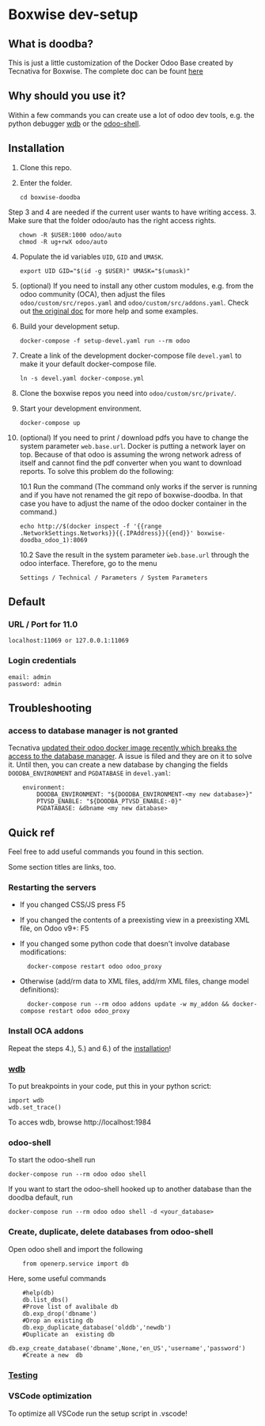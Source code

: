 # Boxwise dev-setup

## What is doodba?

This is just a little customization of the Docker Odoo Base created by Tecnativa for Boxwise. The complete doc can be fount [here](https://github.com/Tecnativa/doodba#doodba)

## Why should you use it?

Within a few commands you can create use a lot of odoo dev tools, e.g. the python debugger [wdb](https://github.com/Kozea/wdb/#wdb---web-debugger) or the [odoo-shell](https://www.odoo.com/documentation/user/11.0/odoo_sh/advanced/containers.html#run-an-odoo-server).

## Installation

1. Clone this repo.
2. Enter the folder.

       cd boxwise-doodba

Step 3 and 4 are needed if the current user wants to have writing access.
3. Make sure that the folder odoo/auto has the right access rights.

       chown -R $USER:1000 odoo/auto
       chmod -R ug+rwX odoo/auto

4. Populate the id variables `UID`, `GID` and `UMASK`.

       export UID GID="$(id -g $USER)" UMASK="$(umask)"

5. (optional) If you need to install any other custom modules, e.g. from the odoo community (OCA), then adjust the files `odoo/custom/src/repos.yaml` and `odoo/custom/src/addons.yaml`. Check out [the original doc](https://github.com/Tecnativa/doodba#optodoocustomsrcreposyaml) for more help and some examples.

6. Build your development setup.

       docker-compose -f setup-devel.yaml run --rm odoo

7. Create a link of the development docker-compose file `devel.yaml` to make it your default docker-compose file.

       ln -s devel.yaml docker-compose.yml

8. Clone the boxwise repos you need into `odoo/custom/src/private/`.

9. Start your development environment.

       docker-compose up
       
10. (optional) If you need to print / download pdfs you have to change the system parameter `web.base.url`. Docker is putting a network layer on top. Because of that odoo is assuming the wrong network adress of itself and cannot find the pdf converter when you want to download reports. To solve this problem do the following:

    10.1 Run the command (The command only works if the server is running and if you have not renamed the git repo of boxwise-doodba. In that case you have to adjust the name of the odoo docker container in the command.)

        echo http://$(docker inspect -f '{{range .NetworkSettings.Networks}}{{.IPAddress}}{{end}}' boxwise-doodba_odoo_1):8069

    10.2 Save the result in the system parameter `ẁeb.base.url` through the odoo interface. Therefore, go to the menu
    
        Settings / Technical / Parameters / System Parameters

## Default

### URL / Port for 11.0

    localhost:11069 or 127.0.0.1:11069

### Login credentials

    email: admin
    password: admin
    
## Troubleshooting

### access to database manager is not granted

Tecnativa [updated their odoo docker image recently which breaks the access to the database manager](https://github.com/Tecnativa/doodba/issues/67#issuecomment-467339077). A issue is filed and they are on it to solve it. Until then, you can create a new database by changing the fields `DOODBA_ENVIRONMENT` and `PGDATABASE` in `devel.yaml`:

        environment:
            DOODBA_ENVIRONMENT: "${DOODBA_ENVIRONMENT-<my new database>}"
            PTVSD_ENABLE: "${DOODBA_PTVSD_ENABLE:-0}"
            PGDATABASE: &dbname <my new database>

## Quick ref

Feel free to add useful commands you found in this section.

Some section titles are links, too.

### Restarting the servers

- If you changed CSS/JS press F5
- If you changed the contents of a preexisting view in a preexisting XML file, on Odoo v9+: F5
- If you changed some python code that doesn't involve database modifications: 

        docker-compose restart odoo odoo_proxy
- Otherwise (add/rm data to XML files, add/rm XML files, change model definitions): 

        docker-compose run --rm odoo addons update -w my_addon && docker-compose restart odoo odoo_proxy

### Install OCA addons

Repeat the steps 4.), 5.) and 6.) of the [installation](https://github.com/boxwise/boxwise-doodba#installation)!

### [wdb](https://github.com/Tecnativa/doodba#wdb)

To put breakpoints in your code, put this in your python scrict:

    import wdb
    wdb.set_trace()

To acces wdb, browse http://localhost:1984

### odoo-shell

To start the odoo-shell run

    docker-compose run --rm odoo odoo shell
    
If you want to start the odoo-shell hooked up to another database than the doodba default, run

    docker-compose run --rm odoo odoo shell -d <your_database>
    
### Create, duplicate, delete databases from odoo-shell

Open odoo shell and import the following 

        from openerp.service import db
        
Here, some useful commands

        #help(db)
        db.list_dbs()
        #Prove list of avalibale db
        db.exp_drop('dbname')
        #Drop an existing db
        db.exp_duplicate_database('olddb','newdb')
        #Duplicate an  existing db
        db.exp_create_database('dbname',None,'en_US','username','password')
        #Create a new  db

### [Testing](https://github.com/Tecnativa/doodba#testing)

### VSCode optimization

To optimize all VSCode run the setup script in .vscode!
